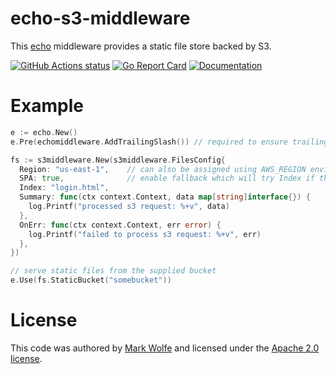 # echo-s3-middleware

This [echo](https://echo.labstack.com/) middleware provides a static file store backed by S3.

[![GitHub Actions status](https://github.com/wolfeidau/echo-s3-middleware/workflows/Go/badge.svg?branch=master)](https://github.com/wolfeidau/echo-s3-middleware/actions?query=workflow%3AGo) 
[![Go Report Card](https://goreportcard.com/badge/github.com/wolfeidau/echo-s3-middleware)](https://goreportcard.com/report/github.com/wolfeidau/echo-s3-middleware) 
[![Documentation](https://img.shields.io/badge/go.dev-reference-007d9c?logo=go&logoColor=white&style=flat-square)](https://pkg.go.dev/github.com/wolfeidau/echo-s3-middleware)

# Example 

```go
e := echo.New()
e.Pre(echomiddleware.AddTrailingSlash()) // required to ensure trailing slash is appended

fs := s3middleware.New(s3middleware.FilesConfig{
  Region: "us-east-1",    // can also be assigned using AWS_REGION environment variable
  SPA: true,              // enable fallback which will try Index if the first path is not found
  Index: "login.html",
  Summary: func(ctx context.Context, data map[string]interface{}) {
    log.Printf("processed s3 request: %+v", data)
  },
  OnErr: func(ctx context.Context, err error) {
    log.Printf("failed to process s3 request: %+v", err)
  },
})

// serve static files from the supplied bucket
e.Use(fs.StaticBucket("somebucket"))
```

# License

This code was authored by [Mark Wolfe](https://www.wolfe.id.au) and licensed under the [Apache 2.0 license](http://www.apache.org/licenses/LICENSE-2.0).